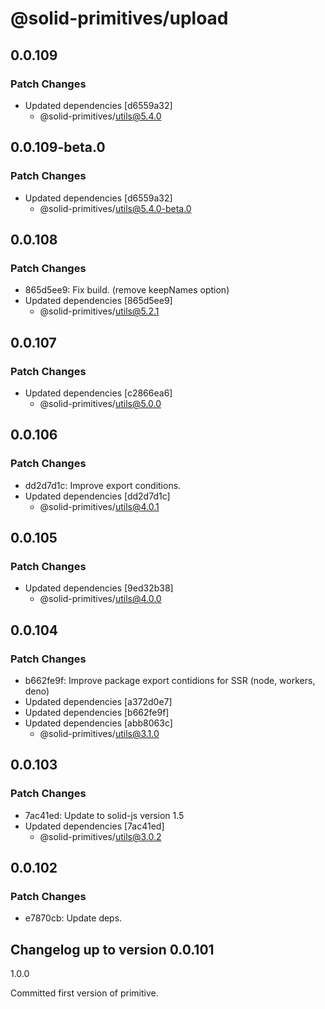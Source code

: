 # @solid-primitives/upload

## 0.0.109

### Patch Changes

- Updated dependencies [d6559a32]
  - @solid-primitives/utils@5.4.0

## 0.0.109-beta.0

### Patch Changes

- Updated dependencies [d6559a32]
  - @solid-primitives/utils@5.4.0-beta.0

## 0.0.108

### Patch Changes

- 865d5ee9: Fix build. (remove keepNames option)
- Updated dependencies [865d5ee9]
  - @solid-primitives/utils@5.2.1

## 0.0.107

### Patch Changes

- Updated dependencies [c2866ea6]
  - @solid-primitives/utils@5.0.0

## 0.0.106

### Patch Changes

- dd2d7d1c: Improve export conditions.
- Updated dependencies [dd2d7d1c]
  - @solid-primitives/utils@4.0.1

## 0.0.105

### Patch Changes

- Updated dependencies [9ed32b38]
  - @solid-primitives/utils@4.0.0

## 0.0.104

### Patch Changes

- b662fe9f: Improve package export contidions for SSR (node, workers, deno)
- Updated dependencies [a372d0e7]
- Updated dependencies [b662fe9f]
- Updated dependencies [abb8063c]
  - @solid-primitives/utils@3.1.0

## 0.0.103

### Patch Changes

- 7ac41ed: Update to solid-js version 1.5
- Updated dependencies [7ac41ed]
  - @solid-primitives/utils@3.0.2

## 0.0.102

### Patch Changes

- e7870cb: Update deps.

## Changelog up to version 0.0.101

1.0.0

Committed first version of primitive.
